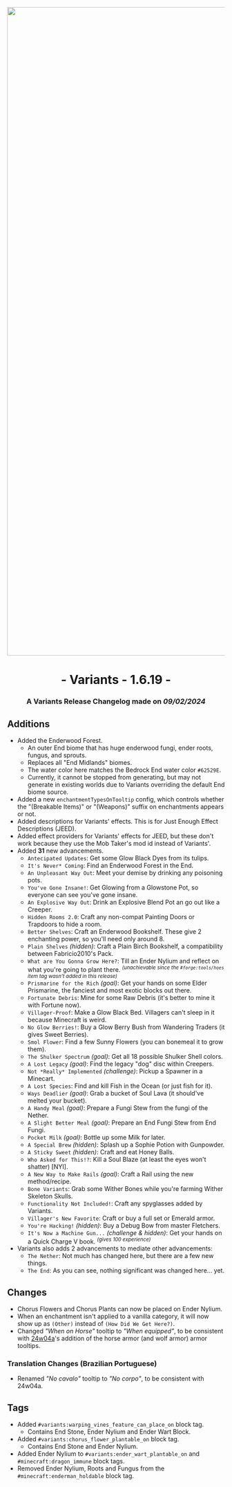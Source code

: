 <div style="text-align: center;"> <img src=ChangelogPhoto.png width="1500"> </div>

# <div style="text-align: center;">- Variants - 1.6.19 -</div>
### <div style="text-align: center;">A Variants Release Changelog made on *09/02/2024*</div>

## Additions
- Added the Enderwood Forest.
  - An outer End biome that has huge enderwood fungi, ender roots, fungus, and sprouts.
  - Replaces all "End Midlands" biomes.
  - The water color here matches the Bedrock End water color `#62529E`.
  - Currently, it cannot be stopped from generating, but may not generate in existing worlds due to Variants overriding the default End biome source.
- Added a new `enchantmentTypesOnTooltip` config, which controls whether the "(Breakable Items)" or "(Weapons)" suffix on enchantments appears or not.
- Added descriptions for Variants' effects. This is for Just Enough Effect Descriptions (JEED).
- Added effect providers for Variants' effects for JEED, but these don't work because they use the Mob Taker's mod id instead of Variants'.
- Added **31** new advancements.
  - `Antecipated Updates`: Get some Glow Black Dyes from its tulips.
  - `It's Never* Coming`: Find an Enderwood Forest in the End.
  - `An Unpleasant Way Out`: Meet your demise by drinking any poisoning pots.
  - `You've Gone Insane!`: Get Glowing from a Glowstone Pot, so everyone can see you've gone insane.
  - `An Explosive Way Out`: Drink an Explosive Blend Pot an go out like a Creeper.
  - `Hidden Rooms 2.0`: Craft any non-compat Painting Doors or Trapdoors to hide a room.
  - `Better Shelves`: Craft an Enderwood Bookshelf. These give 2 enchanting power, so you'll need only around 8.
  - `Plain Shelves` *(hidden)*: Craft a Plain Birch Bookshelf, a compatibility between Fabricio2010's Pack.
  - `What are You Gonna Grow Here?`: Till an Ender Nylium and reflect on what you're going to plant there. <sup>*(unachievable since the `#forge:tools/hoes` item tag wasn't added in this release)*</sup>
  - `Prismarine for the Rich` *(goal)*: Get your hands on some Elder Prismarine, the fanciest and most exotic blocks out there.
  - `Fortunate Debris`: Mine for some Raw Debris (it's better to mine it with Fortune now).
  - `Villager-Proof`: Make a Glow Black Bed. Villagers can't sleep in it because Minecraft is weird.
  - `No Glow Berries!`: Buy a Glow Berry Bush from Wandering Traders (it gives Sweet Berries).
  - `Smol Flower`: Find a few Sunny Flowers (you can bonemeal it to grow them).
  - `The Shulker Spectrum` *(goal)*: Get all 18 possible Shulker Shell colors.
  - `A Lost Legacy` *(goal)*: Find the legacy "dog" disc within Creepers.
  - `Not *Really* Implemented` *(challenge)*: Pickup a Spawner in a Minecart.
  - `A Lost Species`: Find and kill Fish in the Ocean (or just fish for it).
  - `Ways Deadlier` *(goal)*: Grab a bucket of Soul Lava (it should've melted your bucket).
  - `A Handy Meal` *(goal)*: Prepare a Fungi Stew from the fungi of the Nether.
  - `A Slight Better Meal` *(goal)*: Prepare an End Fungi Stew from End Fungi.
  - `Pocket Milk` *(goal)*: Bottle up some Milk for later.
  - `A Special Brew` *(hidden)*: Splash up a Sophie Potion with Gunpowder.
  - `A Sticky Sweet` *(hidden)*: Craft and eat Honey Balls.
  - `Who Asked for This!?`: Kill a Soul Blaze (at least the eyes won't shatter) [NYI].
  - `A New Way to Make Rails` *(goal)*: Craft a Rail using the new method/recipe.
  - `Bone Variants`: Grab some Wither Bones while you're farming Wither Skeleton Skulls.
  - `Functionality Not Included!`: Craft any spyglasses added by Variants.
  - `Villager's New Favorite`: Craft or buy a full set or Emerald armor.
  - `You're Hacking!` *(hidden)*: Buy a Debug Bow from master Fletchers.
  - `It's Now a Machine Gun...` *(challenge & hidden)*: Get your hands on a Quick Charge V book. <sup>*(gives 100 experience)*</sup>
- Variants also adds 2 advancements to mediate other advancements:
  - `The Nether`: Not much has changed here, but there are a few new things.
  - `The End`: As you can see, nothing significant was changed here... yet.

## Changes
- Chorus Flowers and Chorus Plants can now be placed on Ender Nylium.
- When an enchantment isn't applied to a vanilla category, it will now show up as `(Other)` instead of `(How Did We Get Here?)`.
- Changed *"When on Horse"* tooltip to *"When equipped"*, to be consistent with [24w04a](https://minecraft.wiki/w/Java_Edition_24w04a)'s addition of the horse armor (and wolf armor) armor tooltips.

### Translation Changes (Brazilian Portuguese)
- Renamed *"No cavalo"* tooltip to *"No corpo"*, to be consistent with 24w04a.

## Tags
- Added `#variants:warping_vines_feature_can_place_on` block tag.
  - Contains End Stone, Ender Nylium and Ender Wart Block.
- Added `#variants:chorus_flower_plantable_on` block tag.
  - Contains End Stone and Ender Nylium.
- Added Ender Nylium to `#variants:ender_wart_plantable_on` and `#minecraft:dragon_immune` block tags.
- Removed Ender Nylium, Roots and Fungus from the `#minecraft:enderman_holdable` block tag.